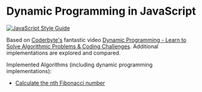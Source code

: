<h1>Dynamic Programming in JavaScript</h1>

[![JavaScript Style Guide](https://img.shields.io/badge/code_style-standard-brightgreen.svg)](https://standardjs.com)

<p>Based on <a href="https://coderbyte.com/">Coderbyte's</a> fantastic video <a href="https://youtu.be/oBt53YbR9Kk">Dynamic Programming - Learn to Solve Algorithmic Problems & Coding Challenges</a>. Additional implementations are explored and compared.</p>

<p>Implemented Algorithms (including dynamic programming implementations):</p>
<ul>
  <li><a href="https://github.com/JCPedroza/dynamic-javascript-coderbyte/tree/master/fibonacci">
    Calculate the nth Fibonacci number
  </a></li>
</ul>
